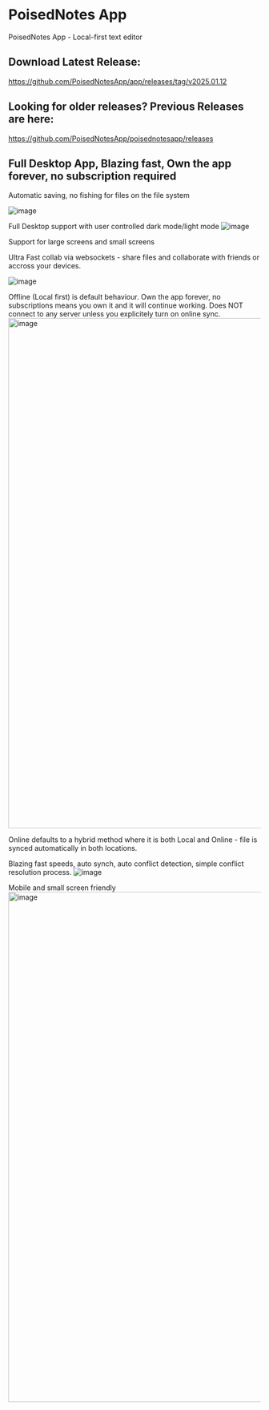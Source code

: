 # PoisedNotes App
PoisedNotes App - Local-first text editor

## Download Latest Release:
https://github.com/PoisedNotesApp/app/releases/tag/v2025.01.12

## Looking for older releases? Previous Releases are here:
https://github.com/PoisedNotesApp/poisednotesapp/releases


## Full Desktop App, Blazing fast, Own the app forever, no subscription required
Automatic saving, no fishing for files on the file system

![image](https://github.com/user-attachments/assets/e07b67b4-bc16-4be2-8682-9b42ca9475f2)

Full Desktop support with user controlled dark mode/light mode
![image](https://github.com/user-attachments/assets/6de6ff51-e7e1-416f-976e-d61783f4bd1c)

Support for large screens and small screens



Ultra Fast collab via websockets - share files and collaborate with friends or accross your devices.


![image](https://github.com/user-attachments/assets/c1f83be3-3903-4a49-9a67-12918b3d91c5)




Offline (Local first) is default behaviour. Own the app forever, no subscriptions means you own it and it will continue working.
Does NOT connect to any server unless you explicitely turn on online sync.
<img width="1019" alt="image" src="https://github.com/user-attachments/assets/9f61a375-c9c4-443f-9237-8e411a937bda" />

Online defaults to a hybrid method where it is both Local and Online - file is synced automatically in both locations.

Blazing fast speeds, auto synch, auto conflict detection, simple conflict resolution process.
![image](https://github.com/user-attachments/assets/6dadc42d-8cac-4783-8f98-9d5e4bbc59fb)

Mobile and small screen friendly
<img width="1019" alt="image" src="https://github.com/user-attachments/assets/9d16a09d-5499-48f8-8f3d-aba22a2bdcdc" />




